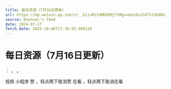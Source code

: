 ```yaml
---
title: 每日资源（7月16日更新）
url: https://mp.weixin.qq.com/s?__biz=MzI4MDQ5MjY1Mg==&mid=2247513490&idx=3&sn=bcb39e8126cfa9fb5fc88b52f31d6d7a
source: Doonsec's feed
date: 2024-07-17
fetch_date: 2025-10-06T17:38:55.400126
---
```


# 每日资源（7月16日更新）

：
，
。

视频
小程序
赞
，轻点两下取消赞
在看
，轻点两下取消在看